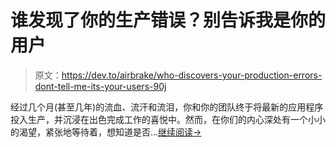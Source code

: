 # 谁发现了你的生产错误？别告诉我是你的用户

> 原文：<https://dev.to/airbrake/who-discovers-your-production-errors-dont-tell-me-its-your-users-90j>

经过几个月(甚至几年)的流血、流汗和流泪，你和你的团队终于将最新的应用程序投入生产，并沉浸在出色完成工作的喜悦中。然而，在你们的内心深处有一个小小的渴望，紧张地等待着，想知道是否...[继续阅读→](https://airbrake.io/blog/software-testing/who-discovers-your-production-errors)
